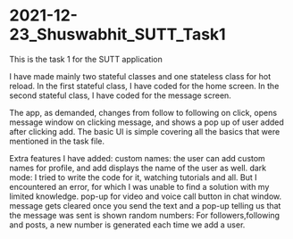 # 2021-12-23_Shuswabhit_SUTT_Task1
This is the task 1 for the SUTT application

I have made mainly two stateful classes and one stateless class for hot reload.
In the first stateful class, I have coded for the home screen.
In the second stateful class, I have coded for the message screen.

The app, as demanded, changes from follow to following on click, opens message window on clicking message, and shows a pop up of user added after clicking add.
The basic UI is simple covering all the basics that were mentioned in the task file.

Extra features I have added:
  custom names: the user can add custom names for profile, and add displays the name of the user as well.
  dark mode: I tried to write the code for it, watching tutorials and all. But I encountered an error, for which I was unable to find a solution with my limited knowledge.
  pop-up for video and voice call button in chat window.
  message gets cleared once you send the text and a pop-up telling us that the message was sent is shown
  random numbers: For followers,following and posts, a new number is generated each time we add a user.
  
